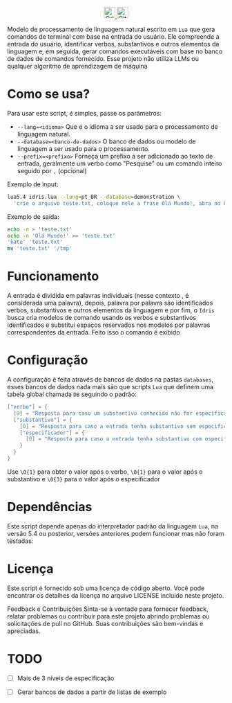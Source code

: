 <p align="center">
  <a href="https://github.com/natanael-b/idris/fork">
    <img height=26 alt="Crie um fork no github" src="https://img.shields.io/badge/Fork--Me-H?style=social&logo=github">
  </a>
  <img  height=26 alt="GitHub Repo stars" src="https://img.shields.io/github/stars/natanael-b/idris?style=social">
</p>

Modelo de processamento de linguagem natural escrito em `Lua` que gera comandos de terminal com base na entrada do usuário. Ele compreende a entrada do usuário, identificar verbos, substantivos e outros elementos da linguagem e, em seguida, gerar comandos executáveis com base no banco de dados de comandos fornecido. Esse projeto não utiliza LLMs ou qualquer algoritmo de aprendizagem de máquina

# Como se usa?

Para usar este script, é simples, passe os parâmetros:

- `--lang=<idioma>` Que é o idioma a ser usado para o processamento de linguagem natural.
- `--database=<banco-de-dados>` O banco de dados ou modelo de linguagem a ser usado para o processamento.
- `--prefix=<prefixo>` Forneça um prefixo a ser adicionado ao texto de entrada, geralmente um verbo como "Pesquise" ou um comando inteiro seguido por `,` (opcional)

Exemplo de input:

```bash
lua5.4 idris.lua --lang=pt_BR --database=demonstration \
  'crie o arquivo teste.txt, coloque nele a frase Olá Mundo!, abra no kate e mova ele para /tmp'
```

Exemplo de saída:

```bash
echo -n > 'teste.txt'
echo -n 'Olá Mundo!' >> 'teste.txt'
'kate' 'teste.txt'
mv 'teste.txt' '/tmp'
```

# Funcionamento

A entrada é dividida em palavras individuais (nesse contexto , é considerada uma palavra), depois, palavra por palavra são identificados verbos, substantivos e outros elementos da linguagem e por fim, o `Idris` busca cria modelos de comando usando os verbos e substantivos identificados e substitui espaços reservados nos modelos por palavras correspondentes da entrada. Feito isso o comando é exibido

# Configuração

A configuração é feita através de bancos de dados na pastas `databases`, esses bancos de dados nada mais são que scripts `Lua` que definem uma tabela global chamada `DB` seguindo o padrão:

```lua
["verbo"] = {
  [0] = "Resposta para caso um substantivo conhecido não for especificado",
  ["substantivo"] = {
    [0] = "Resposta para caso a entrada tenha substantivo sem especificador",
    ["especificador"] = {
      [0] = "Resposta para caso a entrada tenha substantivo com especificador",
    }
  }
}
```

Use `\0{1}` para obter o valor após o verbo, `\0{1}` para o valor após o substantivo e `\0{3}` para o valor após o especificador

# Dependências

Este script depende apenas do interpretador padrão da linguagem `Lua`, na versão 5.4 ou posterior, versões anteriores podem funcionar mas não foram testadas:

# Licença
Este script é fornecido sob uma licença de código aberto. Você pode encontrar os detalhes da licença no arquivo LICENSE incluído neste projeto.

Feedback e Contribuições
Sinta-se à vontade para fornecer feedback, relatar problemas ou contribuir para este projeto abrindo problemas ou solicitações de pull no GitHub. Suas contribuições são bem-vindas e apreciadas.

# TODO

- [ ] Mais de 3 níveis de especificação
- [ ] Gerar bancos de dados a partir de listas de exemplo


